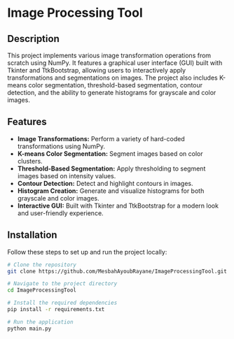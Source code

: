 # Image Processing Tool

## Description
This project implements various image transformation operations from scratch using NumPy. It features a graphical user interface (GUI) built with Tkinter and TtkBootstrap, allowing users to interactively apply transformations and segmentations on images. The project also includes K-means color segmentation, threshold-based segmentation, contour detection, and the ability to generate histograms for grayscale and color images.

## Features
- **Image Transformations:** Perform a variety of hard-coded transformations using NumPy.
- **K-means Color Segmentation:** Segment images based on color clusters.
- **Threshold-Based Segmentation:** Apply thresholding to segment images based on intensity values.
- **Contour Detection:** Detect and highlight contours in images.
- **Histogram Creation:** Generate and visualize histograms for both grayscale and color images.
- **Interactive GUI:** Built with Tkinter and TtkBootstrap for a modern look and user-friendly experience.

## Installation
Follow these steps to set up and run the project locally:

```bash
# Clone the repository
git clone https://github.com/MesbahAyoubRayane/ImageProcessingTool.git

# Navigate to the project directory
cd ImageProcessingTool

# Install the required dependencies
pip install -r requirements.txt

# Run the application
python main.py
